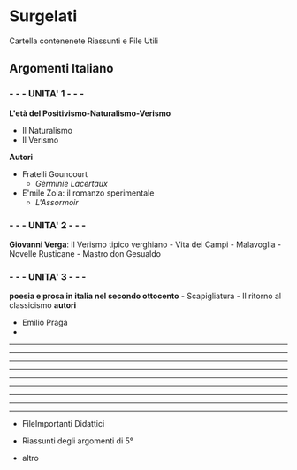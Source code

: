 # Surgelati

Cartella contenenete Riassunti e File Utili

## Argomenti Italiano

### - - -  UNITA' 1 - - - 
**L'età del Positivismo-Naturalismo-Verismo**
- Il Naturalismo
- Il Verismo

**Autori**
- Fratelli Gouncourt
	- *Gèrminie Lacertaux*
- E'mile Zola: il romanzo sperimentale
	- *L'Assormoir*

### - - - UNITA' 2 - - - 
 **Giovanni Verga**: il Verismo tipico verghiano
	- Vita dei Campi
	- Malavoglia
	- Novelle Rusticane
	- Mastro don Gesualdo
### - - - UNITA' 3	- - -
**poesia e prosa in italia nel secondo ottocento**
	- Scapigliatura
	- Il ritorno al classicismo	
**autori**
- Emilio Praga
- 
****
****
****
****
****
****
****
****
****
- FileImportanti Didattici

- Riassunti degli argomenti di 5°

- altro
<!--stackedit_data:
eyJoaXN0b3J5IjpbNjc3MDIzMDE5LDIwMDE4OTc2MSwtOTk5NT
Y5NDY2LDE4OTM4NjU4NTIsMjIxNDc1OTMzLDE2ODM4MTA1MTQs
LTU0MTMxMzYyNCwxMzM0Njk1NjMwLC0xNzI4NTE2MzAzLDE3Nj
A2MjQyMzcsNDI3ODE4MDkzLC0yNjExMTU0OSwyMTMwMTk1Nzg0
XX0=
-->